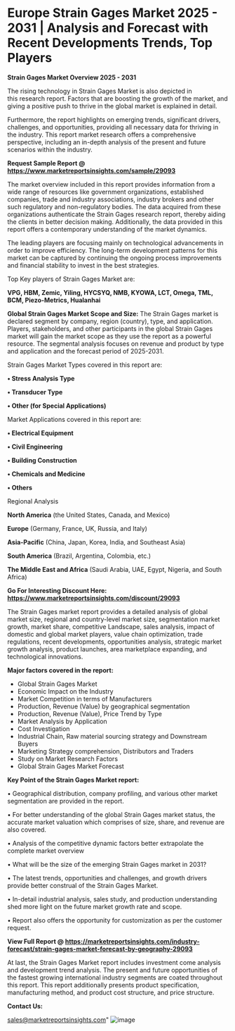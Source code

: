 # Europe Strain Gages Market 2025 - 2031 | Analysis and Forecast with Recent Developments Trends, Top Players

<Strong> Strain Gages Market Overview 2025 - 2031</strong>

The rising technology in Strain Gages Market is also depicted in this research report. Factors that are boosting the growth of the market, and giving a positive push to thrive in the global market is explained in detail.

Furthermore, the report highlights on emerging trends, significant drivers, challenges, and opportunities, providing all necessary data for thriving in the industry. This report market research offers a comprehensive perspective, including an in-depth analysis of the present and future scenarios within the industry.

<strong>Request Sample Report @ <a href=https://www.marketreportsinsights.com/sample/29093>https://www.marketreportsinsights.com/sample/29093</a></strong>

The market overview included in this report provides information from a wide range of resources like government organizations, established companies, trade and industry associations, industry brokers and other such regulatory and non-regulatory bodies. The data acquired from these organizations authenticate the Strain Gages research report, thereby aiding the clients in better decision making. Additionally, the data provided in this report offers a contemporary understanding of the market dynamics.

The leading players are focusing mainly on technological advancements in order to improve efficiency. The long-term development patterns for this market can be captured by continuing the ongoing process improvements and financial stability to invest in the best strategies.

Top Key players of Strain Gages Market are:

<strong>VPG, HBM, Zemic, Yiling, HYCSYQ, NMB, KYOWA, LCT, Omega, TML, BCM, Piezo-Metrics, Hualanhai</strong>

<strong><b>Global Strain Gages Market Scope and Size:</b></strong>
The Strain Gages market is declared segment by company, region (country), type, and application. Players, stakeholders, and other participants in the global Strain Gages market will gain the market scope as they use the report as a powerful resource. The segmental analysis focuses on revenue and product by type and application and the forecast period of 2025-2031.

Strain Gages Market Types covered in this report are:

<strong>• Stress Analysis Type

• Transducer Type

• Other (for Special Applications)</strong>

Market Applications covered in this report are:

<strong>• Electrical Equipment

• Civil Engineering

• Building Construction

• Chemicals and Medicine

• Others</strong> 

Regional Analysis

<strong>North America</strong> (the United States, Canada, and Mexico)

<strong>Europe</strong> (Germany, France, UK, Russia, and Italy)

<strong>Asia-Pacific</strong> (China, Japan, Korea, India, and Southeast Asia)

<strong>South America</strong> (Brazil, Argentina, Colombia, etc.)

<strong>The Middle East and Africa</strong> (Saudi Arabia, UAE, Egypt, Nigeria, and South Africa)

<strong>Go For Interesting Discount Here: <a href=https://www.marketreportsinsights.com/discount/29093>https://www.marketreportsinsights.com/discount/29093</a></strong>

The Strain Gages market report provides a detailed analysis of global market size, regional and country-level market size, segmentation market growth, market share, competitive Landscape, sales analysis, impact of domestic and global market players, value chain optimization, trade regulations, recent developments, opportunities analysis, strategic market growth analysis, product launches, area marketplace expanding, and technological innovations.

<strong><b>Major factors covered in the report:</b></strong>
<ul>
  <li>Global Strain Gages Market </li>
  <li>Economic Impact on the Industry</li>
  <li>Market Competition in terms of Manufacturers</li>
  <li>Production, Revenue (Value) by geographical segmentation</li>
  <li>Production, Revenue (Value), Price Trend by Type</li>
  <li>Market Analysis by Application</li>
  <li>Cost Investigation</li>
  <li>Industrial Chain, Raw material sourcing strategy and Downstream Buyers</li>
  <li>Marketing Strategy comprehension, Distributors and Traders</li>
  <li>Study on Market Research Factors</li>
  <li>Global Strain Gages Market Forecast</li>
</ul>

<strong><b>Key Point of the Strain Gages Market report:</b></strong>

• Geographical distribution, company profiling, and various other market segmentation are provided in the report.

• For better understanding of the global Strain Gages market status, the accurate market valuation which comprises of size, share, and revenue are also covered.

• Analysis of the competitive dynamic factors better extrapolate the complete market overview

• What will be the size of the emerging Strain Gages market in 2031?

• The latest trends, opportunities and challenges, and growth drivers provide better construal of the Strain Gages Market.

• In-detail industrial analysis, sales study, and production understanding shed more light on the future market growth rate and scope.

• Report also offers the opportunity for customization as per the customer request.

<strong><b>View Full Report @ <a href=https://marketreportsinsights.com/industry-forecast/strain-gages-market-forecast-by-geography-29093>https://marketreportsinsights.com/industry-forecast/strain-gages-market-forecast-by-geography-29093</a></b></strong>


At last, the Strain Gages Market report includes investment come analysis and development trend analysis. The present and future opportunities of the fastest growing international industry segments are coated throughout this report. This report additionally presents product specification, manufacturing method, and product cost structure, and price structure.

<strong>Contact Us:</strong>

sales@marketreportsinsights.com"
![image](https://github.com/user-attachments/assets/13b8ecdc-6c79-4887-b7ed-254af419892d)
